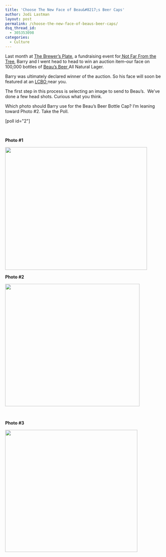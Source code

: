 ```yaml
---
title: 'Choose The New Face of Beau&#8217;s Beer Caps'
author: Jodi Lastman
layout: post
permalink: /choose-the-new-face-of-beaus-beer-caps/
dsq_thread_id:
  - 305353098
categories:
  - Culture
---
```

Last month at [The Brewer&#8217;s Plate][1], a fundraising event for[ Not Far From the Tree][2], Barry and I went head to head to win an auction item&#8211;our face on 100,000 bottles of [Beau&#8217;s Beer ][3]All Natural Lager.

Barry was ultimately declared winner of the auction. So his face will soon be featured at an [LCBO ][4]near you.

The first step in this process is selecting an image to send to Beau&#8217;s.  We&#8217;ve done a few head shots. Curious what you think.

Which photo should Barry use for the Beau&#8217;s Beer Bottle Cap? I&#8217;m leaning toward Photo #2. Take the Poll.

[poll id="2"]

&nbsp;

**Photo #1**

<a rel="attachment wp-att-5124" href="http://hypenotic.com/meaning-fulmarketing/5121/choose-the-new-face-of-beaus-beer-caps/attachment/screen-shot-2011-05-16-at-1-49-51-pm"><img class="size-full wp-image-5124 aligncenter" title="Screen shot 2011-05-16 at 1.49.51 PM" src="http://hypenotic.com/wordpress/wp-content/uploads/2011/05/Screen-shot-2011-05-16-at-1.49.51-PM.png" alt="" width="459" height="396" /></a>

**Photo #2**

<a rel="attachment wp-att-5126" href="http://hypenotic.com/meaning-fulmarketing/5121/choose-the-new-face-of-beaus-beer-caps/attachment/screen-shot-2011-05-16-at-1-49-24-pm"><img class="size-full wp-image-5126 aligncenter" title="Screen shot 2011-05-16 at 1.49.24 PM" src="http://hypenotic.com/wordpress/wp-content/uploads/2011/05/Screen-shot-2011-05-16-at-1.49.24-PM.png" alt="" width="435" height="395" /></a>

&nbsp;

**Photo #3**

<a rel="attachment wp-att-5129" href="http://hypenotic.com/meaning-fulmarketing/5121/choose-the-new-face-of-beaus-beer-caps/attachment/screen-shot-2011-05-16-at-1-47-51-pm"><img class="size-full wp-image-5129 aligncenter" title="Screen shot 2011-05-16 at 1.47.51 PM" src="http://hypenotic.com/wordpress/wp-content/uploads/2011/05/Screen-shot-2011-05-16-at-1.47.51-PM.png" alt="" width="428" height="394" /></a>

 [1]: http://www.brewersplatetoronto.org/
 [2]: http://www.notfarfromthetree.org/
 [3]: http://www.beaus.ca/
 [4]: http://www.lcbo.com/entry.html